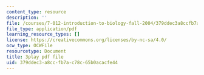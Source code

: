 ```yaml
---
content_type: resource
description: ''
file: /courses/7-012-introduction-to-biology-fall-2004/379ddec3a8ccfb7ac78c65b0acacfe44_E2sRItjdLGI.pdf
file_type: application/pdf
learning_resource_types: []
license: https://creativecommons.org/licenses/by-nc-sa/4.0/
ocw_type: OCWFile
resourcetype: Document
title: 3play pdf file
uid: 379ddec3-a8cc-fb7a-c78c-65b0acacfe44
---
```


